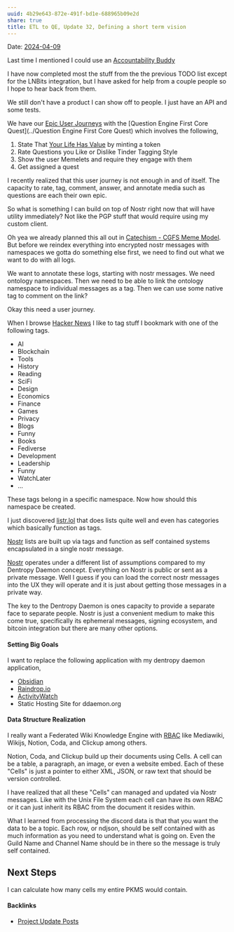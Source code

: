 ```yaml
---
uuid: 4b29e643-872e-491f-bd1e-688965b09e2d
share: true
title: ETL to QE, Update 32, Defining a short term vision
---
```

Date: [2024-04-09](../2024-04-09)

Last time I mentioned I could use an [Accountability Buddy](../bad2a6b8-9fef-4ee6-9bc2-0ebf2f95f935)

I have now completed most the stuff from the the previous TODO list except for the LNBits integration, but I have asked for help from a couple people so I hope to hear back from them.

We still don't have a product I can show off to people. I just have an API and some tests.

We have our [Epic User Journeys](../c81f0da9-8d82-4176-8458-cfb3d06924c4) with the [Question Engine First Core Quest](../Question Engine First Core Quest) which involves the following, 

1. State That [Your Life Has Value](../81c22b3f-8382-445c-8654-8bec4fcf5fa4) by minting a token
2. Rate Questions you Like or Dislike Tinder Tagging Style
3. Show the user Memelets and require they engage with them
4. Get assigned a quest

I recently realized that this user journey is not enough in and of itself. The capacity to rate, tag, comment, answer, and annotate media such as questions are each their own epic.

So what is something I can build on top of Nostr right now that will have utility immediately? Not like the PGP stuff that would require using my custom client.

Oh yea we already planned this all out in [Catechism - CGFS Meme Model](../f8a441e8-67b1-4672-9dad-a1ad8ed192a2). But before we reindex everything into encrypted nostr messages with namespaces we gotta do something else first, we need to find out what we want to do with all logs.

We want to annotate these logs, starting with nostr messages. We need ontology namespaces. Then we need to be able to link the ontology namespace to individual messages as a tag. Then we can use some native tag to comment on the link?

Okay this need a user journey.

When I browse [Hacker News](../1d3b71d2-9f64-4c65-be3e-17f4318041e0) I like to tag stuff I bookmark with one of the following tags.

* AI
* Blockchain
* Tools
* History
* Reading
* SciFi
* Design
* Economics
* Finance
* Games
* Privacy
* Blogs
* Funny
* Books
* Fediverse
* Development
* Leadership
* Funny
* WatchLater
* ...


These tags belong in a specific namespace. Now how should this namespace be created.

I just discovered [listr.lol](../8983f80e-c517-4bd1-8bb0-e9e59554e5ba) that does lists quite well and even has categories which basically function as tags.

[Nostr](../78abfe73-37cb-4f3b-9e08-faad85669fb7) lists are built up via tags and function as self contained systems encapsulated in a single nostr message.

[Nostr](../78abfe73-37cb-4f3b-9e08-faad85669fb7) operates under a different list of assumptions compared to my Dentropy Daemon concept. Everything on Nostr is public or sent as a private message. Well I guess if you can load the correct nostr messages into the UX they will operate and it is just about getting those messages in a private way.

The key to the Dentropy Daemon is ones capacity to provide a separate face to separate people. Nostr is just a convenient medium to make this come true, specifically its ephemeral messages, signing ecosystem, and bitcoin integration but there are many other options.

#### Setting Big Goals

I want to replace the following application with my dentropy daemon application,

* [Obsidian](../f76a085e-f2c8-43bd-a852-47760f01e401)
* [Raindrop.io](../10a39cee-adc7-43fc-bd29-28256e1a6144)
* [ActivityWatch](../c01a2d70-0b4b-4ba3-9149-928494bb231b)
* Static Hosting Site for ddaemon.org

#### Data Structure Realization

I really want a Federated Wiki Knowledge Engine with [RBAC](../c2a97a91-e9a0-4b83-9b91-acae4ec52e73) like Mediawiki, Wikijs, Notion, Coda, and Clickup among others.

Notion, Coda, and Clickup build up their documents using Cells. A cell can be a table, a paragraph, an image, or even a website embed. Each of these "Cells" is just a pointer to either XML, JSON, or raw text that should be version controlled.

I have realized that all these "Cells" can managed and updated via Nostr messages. Like with the Unix File System each cell can have its own RBAC or it can just inherit its RBAC from the document it resides within.

What I learned from processing the discord data is that that you want the data to be a topic. Each row, or ndjson, should be self contained with as much information as you need to understand what is going on. Even the Guild Name and Channel Name should be in there so the message is truly self contained.

## Next Steps

I can calculate how many cells my entire PKMS would contain.

#### Backlinks

* [Project Update Posts](/4c45797f-8d43-4277-a5c1-de8df9aa7876)